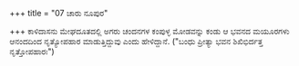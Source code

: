 +++
title = "07 ಚಾರು ನೂಪುರ"

+++
ಕಾಳಿದಾಸನು ಮೇಘದೂತದಲ್ಲಿ ಅಗರು ಚಂದನಗಳ ಕಂಪುಳ್ಳ ಮೋಡವನ್ನು ಕಂಡು ಆ ಭವನದ ಮಯೂರಗಳು ಆನಂದದಿಂದ ನೃತ್ಯೋಪಹಾರ ಮಾಡುತ್ತಿದ್ದುವು ಎಂದು ಹೇಳಿದ್ದಾನೆ. ("ಬಂಧು ಪ್ರೀತ್ಯಾ ಭವನ ಶಿಖಿಭಿರ್ದತ್ತ ನೃತ್ತೋಪಹಾರಃ")
